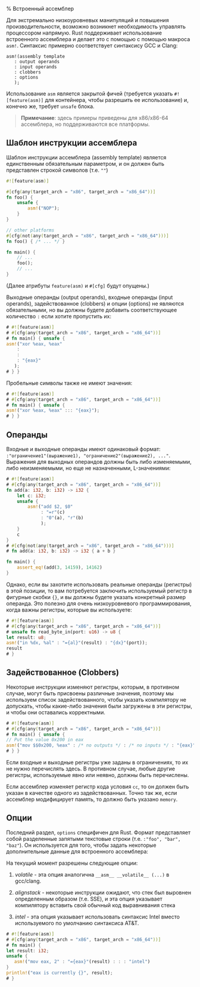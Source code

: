 % Встроенный ассемблер

Для экстремально низкоуровневых манипуляций и повышения производительности,
возможно возникнет необходимость управлять процессором напрямую. Rust
поддерживает использование встроенного ассемблера и делает это с помощью с
помощью макроса `asm!`. Синтаксис примерно соответствует синтаксису GCC и Clang:

```ignore
asm!(assembly template
   : output operands
   : input operands
   : clobbers
   : options
   );
```

Использование `asm` является закрытой фичей (требуется указать
`#![feature(asm)]` для контейнера, чтобы разрешить ее использование) и, конечно
же, требует `unsafe` блока.

> **Примечание**: здесь примеры приведены для x86/x86-64 ассемблера, но
поддерживаются все платформы.

## Шаблон инструкции ассемблера

Шаблон инструкции ассемблера (assembly template) является единственным
обязательным параметром, и он должен быть представлен строкой символов (т.е.
`""`)

```rust
#![feature(asm)]

#[cfg(any(target_arch = "x86", target_arch = "x86_64"))]
fn foo() {
    unsafe {
        asm!("NOP");
    }
}

// other platforms
#[cfg(not(any(target_arch = "x86", target_arch = "x86_64")))]
fn foo() { /* ... */ }

fn main() {
    // ...
    foo();
    // ...
}
```

(Далее атрибуты `feature(asm)` и `#[cfg]` будут опущены.)

Выходные операнды (output operands), входные операнды (input operands),
задействованное (clobbers) и опции (options) не являются обязательными,
но вы должны будете добавить соответствующее количество `:` если хотите
пропустить их:

```rust
# #![feature(asm)]
# #[cfg(any(target_arch = "x86", target_arch = "x86_64"))]
# fn main() { unsafe {
asm!("xor %eax, %eax"
    :
    :
    : "{eax}"
   );
# } }
```

Пробельные символы также не имеют значения:

```rust
# #![feature(asm)]
# #[cfg(any(target_arch = "x86", target_arch = "x86_64"))]
# fn main() { unsafe {
asm!("xor %eax, %eax" ::: "{eax}");
# } }
```

## Операнды

Входные и выходные операнды имеют одинаковый формат:
`:"ограничение1"(выражение1), "ограничение2"(выражение2), ..."`. Выражения для
выходных операндов должны быть либо изменяемыми, либо неизменяемыми, но еще не
назначенными, L-значениями:

```rust
# #![feature(asm)]
# #[cfg(any(target_arch = "x86", target_arch = "x86_64"))]
fn add(a: i32, b: i32) -> i32 {
    let c: i32;
    unsafe {
        asm!("add $2, $0"
             : "=r"(c)
             : "0"(a), "r"(b)
             );
    }
    c
}
# #[cfg(not(any(target_arch = "x86", target_arch = "x86_64")))]
# fn add(a: i32, b: i32) -> i32 { a + b }

fn main() {
    assert_eq!(add(3, 14159), 14162)
}
```

Однако, если вы захотите использовать реальные операнды (регистры) в этой
позиции, то вам потребуется заключить используемый регистр в фигурные скобки
`{}`, и вы должны будете указать конкретный размер операнда. Это полезно для
очень низкоуровневого программирования, когда важны регистры, которые вы
используете:

```rust
# #![feature(asm)]
# #[cfg(any(target_arch = "x86", target_arch = "x86_64"))]
# unsafe fn read_byte_in(port: u16) -> u8 {
let result: u8;
asm!("in %dx, %al" : "={al}"(result) : "{dx}"(port));
result
# }
```

## Задействованное (Clobbers)

Некоторые инструкции изменяют регистры, которым, в противном случае, могут быть
присвоены различные значения, поэтому мы используем список задействованного,
чтобы указать компилятору не допускать, чтобы какие-либо значения были загружены
в эти регистры, и чтобы они оставались корректными.

```rust
# #![feature(asm)]
# #[cfg(any(target_arch = "x86", target_arch = "x86_64"))]
# fn main() { unsafe {
// Put the value 0x200 in eax
asm!("mov $$0x200, %eax" : /* no outputs */ : /* no inputs */ : "{eax}");
# } }
```

Если входные и выходные регистры уже заданы в ограничениях, то их не нужно
перечислять здесь. В противном случае, любые другие регистры, используемые явно
или неявно, должны быть перечислены.

Если ассемблер изменяет регистр кода условия `cc`, то он должен быть указан в
качестве одного из задействованных. Точно так же, если ассемблер модифицирует
память, то должно быть указано `memory`.

## Опции

Последний раздел, `options` специфичен для Rust. Формат представляет собой
разделенные запятыми текстовые строки (т.е. `:"foo", "bar", "baz"`). Он
используется для того, чтобы задать некоторые дополнительные данные для
встроенного ассемблера:

На текущий момент разрешены следующие опции:

1. *volatile* - эта опция аналогична `__asm__ __volatile__ (...)` в gcc/clang.

2. *alignstack* - некоторые инструкции ожидают, что стек был выровнен
определенным образом (т.е. SSE), и эта опция указывает компилятору вставить свой
обычный код выравнивания стека

3. *intel* - эта опция указывает использовать синтаксис Intel вместо
используемого по умолчанию синтаксиса AT&T.

```rust
# #![feature(asm)]
# #[cfg(any(target_arch = "x86", target_arch = "x86_64"))]
# fn main() {
let result: i32;
unsafe {
   asm!("mov eax, 2" : "={eax}"(result) : : : "intel")
}
println!("eax is currently {}", result);
# }
```
